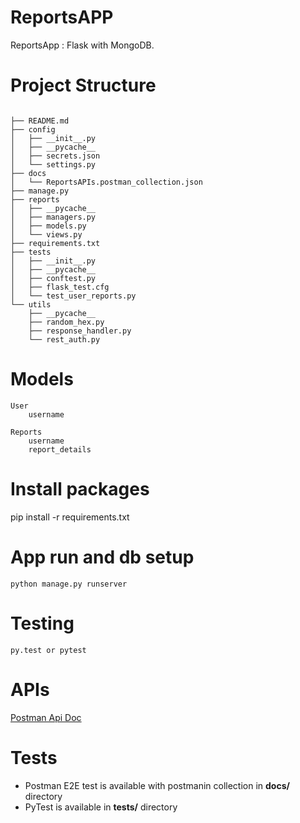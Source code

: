 # ReportsAPP 

ReportsApp :  Flask with MongoDB.


# Project Structure
```

├── README.md
├── config
│   ├── __init__.py
│   ├── __pycache__
│   ├── secrets.json
│   └── settings.py
├── docs
│   └── ReportsAPIs.postman_collection.json
├── manage.py
├── reports
│   ├── __pycache__
│   ├── managers.py
│   ├── models.py
│   └── views.py
├── requirements.txt
├── tests
│   ├── __init__.py
│   ├── __pycache__
│   ├── conftest.py
│   ├── flask_test.cfg
│   └── test_user_reports.py
└── utils
    ├── __pycache__
    ├── random_hex.py
    ├── response_handler.py
    └── rest_auth.py
```

# Models
```
User
    username
    
Reports
    username
    report_details  
```

# Install packages
pip install -r requirements.txt

# App run and db setup
```
python manage.py runserver
```

# Testing
```
py.test or pytest
```

# APIs
[Postman Api Doc](https://documenter.getpostman.com/view/227044/RzfZQD9a)

# Tests
- Postman E2E test is available with postmanin collection in **docs/** directory
- PyTest is available in **tests/** directory